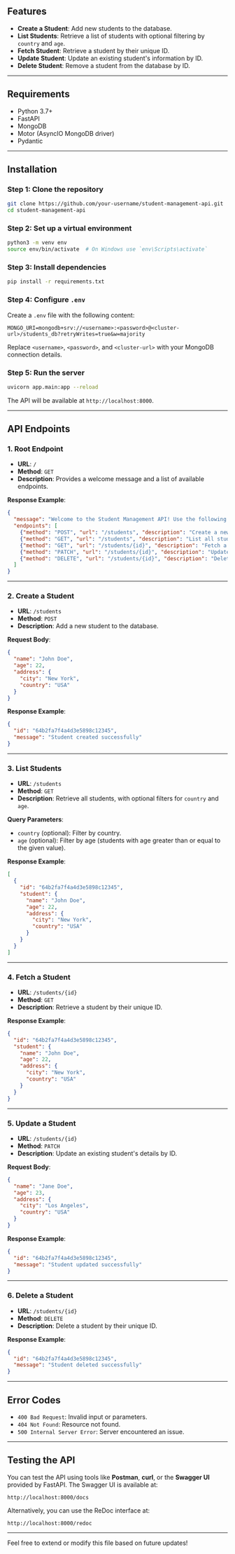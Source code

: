 
## Features

- **Create a Student**: Add new students to the database.
- **List Students**: Retrieve a list of students with optional filtering by `country` and `age`.
- **Fetch Student**: Retrieve a student by their unique ID.
- **Update Student**: Update an existing student's information by ID.
- **Delete Student**: Remove a student from the database by ID.

---

## Requirements

- Python 3.7+
- FastAPI
- MongoDB
- Motor (AsyncIO MongoDB driver)
- Pydantic

---

## Installation

### Step 1: Clone the repository

```bash
git clone https://github.com/your-username/student-management-api.git
cd student-management-api
```

### Step 2: Set up a virtual environment

```bash
python3 -m venv env
source env/bin/activate  # On Windows use `env\Scripts\activate`
```

### Step 3: Install dependencies

```bash
pip install -r requirements.txt
```

### Step 4: Configure `.env`

Create a `.env` file with the following content:

```plaintext
MONGO_URI=mongodb+srv://<username>:<password>@<cluster-url>/students_db?retryWrites=true&w=majority
```

Replace `<username>`, `<password>`, and `<cluster-url>` with your MongoDB connection details.

### Step 5: Run the server

```bash
uvicorn app.main:app --reload
```

The API will be available at `http://localhost:8000`.

---

## API Endpoints

### **1. Root Endpoint**

- **URL**: `/`
- **Method**: `GET`
- **Description**: Provides a welcome message and a list of available endpoints.

**Response Example**:
```json
{
  "message": "Welcome to the Student Management API! Use the following endpoints:",
  "endpoints": [
    {"method": "POST", "url": "/students", "description": "Create a new student"},
    {"method": "GET", "url": "/students", "description": "List all students with optional filters"},
    {"method": "GET", "url": "/students/{id}", "description": "Fetch a specific student by ID"},
    {"method": "PATCH", "url": "/students/{id}", "description": "Update a student's details"},
    {"method": "DELETE", "url": "/students/{id}", "description": "Delete a student by ID"}
  ]
}
```

---

### **2. Create a Student**

- **URL**: `/students`
- **Method**: `POST`
- **Description**: Add a new student to the database.

**Request Body**:
```json
{
  "name": "John Doe",
  "age": 22,
  "address": {
    "city": "New York",
    "country": "USA"
  }
}
```

**Response Example**:
```json
{
  "id": "64b2fa7f4a4d3e5898c12345",
  "message": "Student created successfully"
}
```

---

### **3. List Students**

- **URL**: `/students`
- **Method**: `GET`
- **Description**: Retrieve all students, with optional filters for `country` and `age`.

**Query Parameters**:
- `country` (optional): Filter by country.
- `age` (optional): Filter by age (students with age greater than or equal to the given value).

**Response Example**:
```json
[
  {
    "id": "64b2fa7f4a4d3e5898c12345",
    "student": {
      "name": "John Doe",
      "age": 22,
      "address": {
        "city": "New York",
        "country": "USA"
      }
    }
  }
]
```

---

### **4. Fetch a Student**

- **URL**: `/students/{id}`
- **Method**: `GET`
- **Description**: Retrieve a student by their unique ID.

**Response Example**:
```json
{
  "id": "64b2fa7f4a4d3e5898c12345",
  "student": {
    "name": "John Doe",
    "age": 22,
    "address": {
      "city": "New York",
      "country": "USA"
    }
  }
}
```

---

### **5. Update a Student**

- **URL**: `/students/{id}`
- **Method**: `PATCH`
- **Description**: Update an existing student's details by ID.

**Request Body**:
```json
{
  "name": "Jane Doe",
  "age": 23,
  "address": {
    "city": "Los Angeles",
    "country": "USA"
  }
}
```

**Response Example**:
```json
{
  "id": "64b2fa7f4a4d3e5898c12345",
  "message": "Student updated successfully"
}
```

---

### **6. Delete a Student**

- **URL**: `/students/{id}`
- **Method**: `DELETE`
- **Description**: Delete a student by their unique ID.

**Response Example**:
```json
{
  "id": "64b2fa7f4a4d3e5898c12345",
  "message": "Student deleted successfully"
}
```

---

## Error Codes

- `400 Bad Request`: Invalid input or parameters.
- `404 Not Found`: Resource not found.
- `500 Internal Server Error`: Server encountered an issue.

---

## Testing the API

You can test the API using tools like **Postman**, **curl**, or the **Swagger UI** provided by FastAPI. The Swagger UI is available at:

```
http://localhost:8000/docs
```

Alternatively, you can use the ReDoc interface at:

```
http://localhost:8000/redoc
```

--- 

Feel free to extend or modify this file based on future updates!
